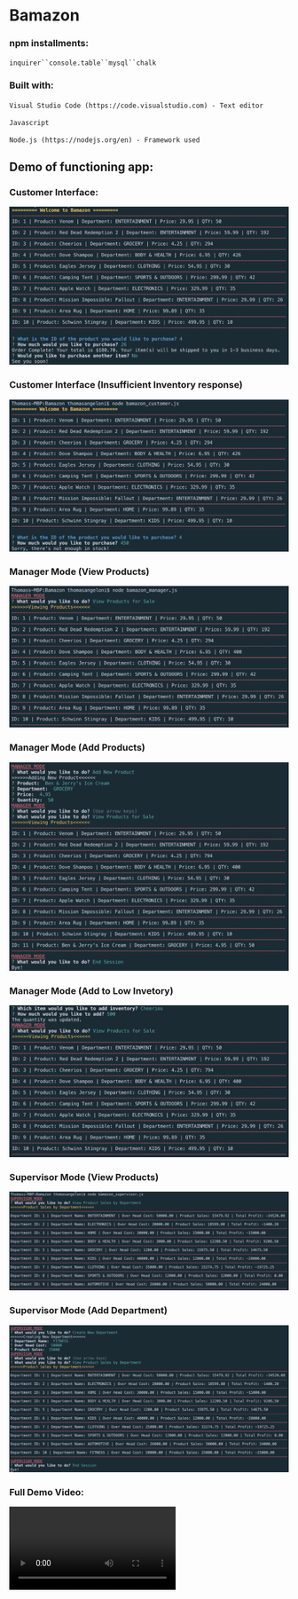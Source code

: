 # Bamazon

### npm installments:

` inquirer``console.table``mysql``chalk `

### Built with:

`Visual Studio Code (https://code.visualstudio.com) - Text editor`

`Javascript`

`Node.js (https://nodejs.org/en) - Framework used`

## Demo of functioning app:

### Customer Interface:

![customer interface](https://github.com/TJANGEL/Bamazon/blob/master/assets/customer_screenshot.png)

### Customer Interface (Insufficient Inventory response)

![customer interface](https://github.com/TJANGEL/Bamazon/blob/master/assets/customer_insufficientstock_screenshot.png)

### Manager Mode (View Products)

![manager mode](https://github.com/TJANGEL/Bamazon/blob/master/assets/manager_viewproducts_screenshot.png)

### Manager Mode (Add Products)

![manager mode](https://github.com/TJANGEL/Bamazon/blob/master/assets/manager_addproduct_screenshot.png)

### Manager Mode (Add to Low Invetory)

![manager mode](https://github.com/TJANGEL/Bamazon/blob/master/assets/manager_addinventory_screenshot.png)

### Supervisor Mode (View Products)

![manager mode](https://github.com/TJANGEL/Bamazon/blob/master/assets/supervisor_viewproducts_screenshot.png)

### Supervisor Mode (Add Department)

![manager mode](https://github.com/TJANGEL/Bamazon/blob/master/assets/supervisor_addDepartment_screenshot.png)

### Full Demo Video:

![Full Video Demo](https://github.com/TJANGEL/Bamazon/blob/master/assets/bamazon_demo.mov)
